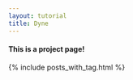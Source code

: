 ```yaml
---
layout: tutorial
title: Dyne
---
```


<h4>This is a project page!</h4>

{% include posts_with_tag.html %}
